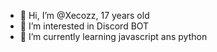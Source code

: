- 👋 Hi, I’m @Xecozz, 17 years old
- 👀 I’m interested in Discord BOT
- 🌱 I’m currently learning javascript ans python

<!---
Xecozz/Xecozz is a ✨ special ✨ repository because its `README.md` (this file) appears on your GitHub profile.
You can click the Preview link to take a look at your changes.
--->
